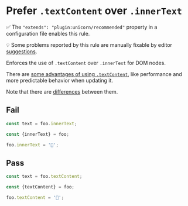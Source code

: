 # Prefer `.textContent` over `.innerText`

✅ The `"extends": "plugin:unicorn/recommended"` property in a configuration file enables this rule.

💡 Some problems reported by this rule are manually fixable by editor [suggestions](https://eslint.org/docs/developer-guide/working-with-rules#providing-suggestions).

Enforces the use of `.textContent` over `.innerText` for DOM nodes.

There are [some advantages of using `.textContent`](https://developer.mozilla.org/en-US/docs/Web/API/Node/textContent), like performance and more predictable behavior when updating it.

Note that there are [differences](https://developer.mozilla.org/en-US/docs/Web/API/Node/textContent#differences_from_innertext) between them.

## Fail

```js
const text = foo.innerText;
```

```js
const {innerText} = foo;
```

```js
foo.innerText = '🦄';
```

## Pass

```js
const text = foo.textContent;
```

```js
const {textContent} = foo;
```

```js
foo.textContent = '🦄';
```

